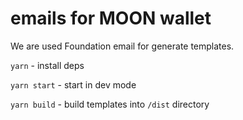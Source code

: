 # emails for MOON wallet

We are used Foundation email for generate templates.

`yarn` - install deps

`yarn start` - start in dev mode

`yarn build` - build templates into `/dist` directory
